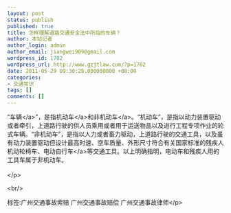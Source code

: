 ```yaml
---
layout: post
status: publish
published: true
title: 怎样理解道路交通安全法中所指的车辆？
author: 本站记者
author_login: admin
author_email: jiangwei909@gmail.com
wordpress_id: 1702
wordpress_url: http://www.gzjtlaw.com/?p=1702
date: 2011-05-29 09:30:28.000000000 +08:00
categories:
- 交通常识
tags: []
comments: []
---
```

<p>&ldquo;<a>车辆<&#47;a>&rdquo;，是指<a>机动车<&#47;a>和<a>非机动车<&#47;a>。&ldquo;机动车&rdquo;，是指以动力装置驱动或者牵引，上道路行驶的供人员乘用或者用于运送物品以及进行工程专项作业的轮式车辆。&ldquo;非机动车&rdquo;，是指以人力或者畜力驱动，上道路行驶的交通工具，以及虽有动力装置驱动但设计最高时速、空车质量、外形尺寸符合有关国家标准的残疾人机动轮椅车、电动<a>自行车<&#47;a>等交通工具。以上明确指明，电动车和残疾人用的工具车属于非机动车。<br><br><&#47;p><br&#47;><p>标签:广州交通事故索赔 广州交通事故赔偿 广州交通事故律师<&#47;p>
